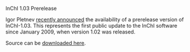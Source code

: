InChI 1.03 Prerelease

Igor Pletnev [recently announced](http://sourceforge.net/mailarchive/forum.php?thread_name=j2g248057e61004011120md453b284sf7fd05d4ccac3250%40mail.gmail.com&forum_name=inchi-discuss) the availability of a prerelease version of InChI-1.03. This represents the first public update to the InChI software since January 2009, when version 1.02 was released.

Source can be [downloaded here](http://www.inchi-trust.org/drupal/sites/default/files/INCHI-1-API.zip).
